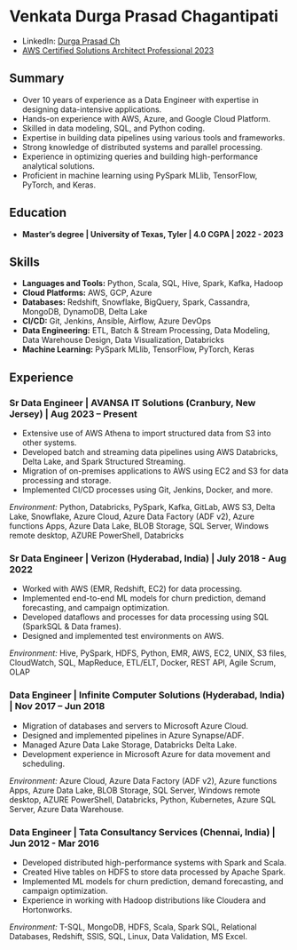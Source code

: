 # Venkata Durga Prasad Chagantipati

- LinkedIn: [Durga Prasad Ch](https://www.linkedin.com/in/vdurgaprasad/)
- [AWS Certified Solutions Architect Professional 2023](https://www.credly.com/badges/6df37053-0c61-4434-aa27-92ede606c685)

## Summary

- Over 10 years of experience as a Data Engineer with expertise in designing data-intensive applications.
- Hands-on experience with AWS, Azure, and Google Cloud Platform.
- Skilled in data modeling, SQL, and Python coding.
- Expertise in building data pipelines using various tools and frameworks.
- Strong knowledge of distributed systems and parallel processing.
- Experience in optimizing queries and building high-performance analytical solutions.
- Proficient in machine learning using PySpark MLlib, TensorFlow, PyTorch, and Keras.

## Education

- **Master’s degree | University of Texas, Tyler | 4.0 CGPA | 2022 - 2023**

## Skills

- **Languages and Tools:** Python, Scala, SQL, Hive, Spark, Kafka, Hadoop
- **Cloud Platforms:** AWS, GCP, Azure
- **Databases:** Redshift, Snowflake, BigQuery, Spark, Cassandra, MongoDB, DynamoDB, Delta Lake
- **CI/CD:** Git, Jenkins, Ansible, Airflow, Azure DevOps
- **Data Engineering:** ETL, Batch & Stream Processing, Data Modeling, Data Warehouse Design, Data Visualization, Databricks
- **Machine Learning:** PySpark MLlib, TensorFlow, PyTorch, Keras

## Experience

### Sr Data Engineer | AVANSA IT Solutions (Cranbury, New Jersey) | Aug 2023 – Present

- Extensive use of AWS Athena to import structured data from S3 into other systems.
- Developed batch and streaming data pipelines using AWS Databricks, Delta Lake, and Spark Structured Streaming.
- Migration of on-premises applications to AWS using EC2 and S3 for data processing and storage.
- Implemented CI/CD processes using Git, Jenkins, Docker, and more.

*Environment:* Python, Databricks, PySpark, Kafka, GitLab, AWS S3, Delta Lake, Snowflake, Azure Cloud, Azure Data Factory (ADF v2), Azure functions Apps, Azure Data Lake, BLOB Storage, SQL Server, Windows remote desktop, AZURE PowerShell, Databricks

### Sr Data Engineer | Verizon (Hyderabad, India) | July 2018 - Aug 2022

- Worked with AWS (EMR, Redshift, EC2) for data processing.
- Implemented end-to-end ML models for churn prediction, demand forecasting, and campaign optimization.
- Developed dataflows and processes for data processing using SQL (SparkSQL & Data frames).
- Designed and implemented test environments on AWS.

*Environment:* Hive, PySpark, HDFS, Python, EMR, AWS, EC2, UNIX, S3 files, CloudWatch, SQL, MapReduce, ETL/ELT, Docker, REST API, Agile Scrum, OLAP

### Data Engineer | Infinite Computer Solutions (Hyderabad, India) | Nov 2017 – Jun 2018

- Migration of databases and servers to Microsoft Azure Cloud.
- Designed and implemented pipelines in Azure Synapse/ADF.
- Managed Azure Data Lake Storage, Databricks Delta Lake.
- Development experience in Microsoft Azure for data movement and scheduling.

*Environment:* Azure Cloud, Azure Data Factory (ADF v2), Azure functions Apps, Azure Data Lake, BLOB Storage, SQL Server, Windows remote desktop, AZURE PowerShell, Databricks, Python, Kubernetes, Azure SQL Server, Azure Data Warehouse.

### Data Engineer | Tata Consultancy Services (Chennai, India) | Jun 2012 - Mar 2016

- Developed distributed high-performance systems with Spark and Scala.
- Created Hive tables on HDFS to store data processed by Apache Spark.
- Implemented ML models for churn prediction, demand forecasting, and campaign optimization.
- Experience in working with Hadoop distributions like Cloudera and Hortonworks.

*Environment:* T-SQL, MongoDB, HDFS, Scala, Spark SQL, Relational Databases, Redshift, SSIS, SQL, Linux, Data Validation, MS Excel.
